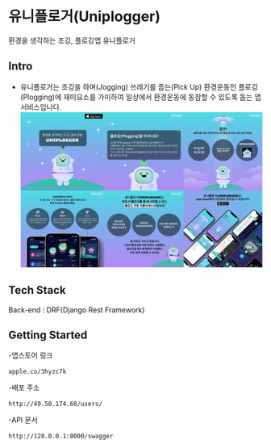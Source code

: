 # 유니플로거(Uniplogger)
환경을 생각하는 조깅, 플로깅앱 유니플로거 

## Intro
- 유니플로거는 조깅을 하며(Jogging) 쓰레기를 줍는(Pick Up) 환경운동인 플로깅(Plogging)에 재미요소를 가미하여 일상에서 환경운동에 동참할 수 있도록 돕는 앱서비스입니다.
![img](./uniplogger.png)

## Tech Stack
Back-end : DRF(Django Rest Framework)

## Getting Started
-앱스토어 링크
```
apple.co/3hyzc7k
```
-배포 주소
```
http://49.50.174.68/users/
```
-API 문서
```
http://128.0.0.1:8000/swagger

```

